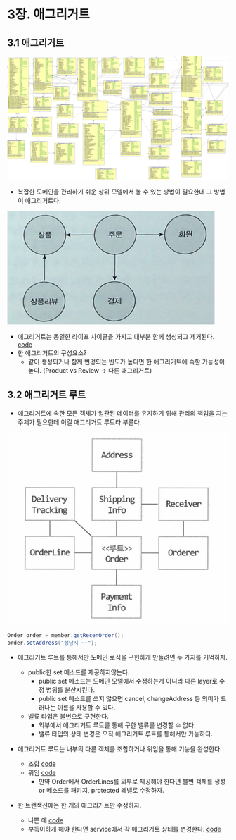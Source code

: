 # 3장. 애그리거트

## 3.1 애그리거트
![ERD](./images/1.png)

- 복잡한 도메인을 관리하기 쉬운 상위 모델에서 볼 수 있는 방법이 필요한데 그 방법이 애그리거트다.

![애그리거트](./images/2.png)

- 애그리거트는 동일한 라이프 사이클을 가지고 대부분 함께 생성되고 제거된다. [code](./domain/order/Order.java)
- 한 애그리거트의 구성요소?
  - 같이 생성되거나 함께 변경되는 빈도가 높다면 한 애그리거트에 속할 가능성이 높다. (Product vs Review -> 다른 애그리거트)

## 3.2 애그리거트 루트

- 애그리거트에 속한 모든 객체가 일관된 데이터를 유지하기 위해 관리의 책임을 지는 주체가 필요한데 이걸 애그리거트 루트라 부른다.

![애그리거트 루트](./images/3.png)

```java
Order order = member.getRecenOrder();
order.setAddress("성남시 ~~");
```

- 애그리거트 루트를 통해서만 도메인 로직을 구현하게 만들려면 두 가지를 기억하자.
  - public한 set 메소드를 제공하지않는다.
    - public set 메소드는 도메인 모델에서 수정하는게 아니라 다른 layer로 수정 범위를 분산시킨다.
    - public set 메소드를 쓰지 않으면 cancel, changeAddress 등 의미가 드러나는 이름을 사용할 수 있다.
  - 밸류 타입은 불변으로 구현한다.
    - 외부에서 애그리거트 루트를 통해 구한 밸류를 변경할 수 없다.
    - 밸류 타입의 상태 변경은 오직 애그리거트 루트를 통해서만 가능하다.

- 애그리거트 루트는 내부의 다른 객체를 조합하거나 위임을 통해 기능을 완성한다.
  - 조합 [code](./domain/order/Order.java)
  - 위임 [code](./domain/order/OrderLines.java)
    - 만약 Order에서 OrderLines를 외부로 제공해야 한다면 불변 객체를 생성 or 메소드를 패키지, protected 레벨로 수정하자.

- 한 트랜잭션에는 한 개의 애그리거트만 수정하자.
  - 나쁜 예 [code](./domain/order/Order.java)
  - 부득이하게 해야 한다면 service에서 각 애그리거트 상태를 변경한다. [code](./domain/order/OrderService.java)
